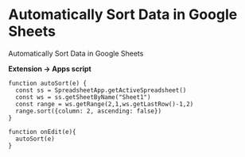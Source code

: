 # Automatically Sort Data in Google Sheets


Automatically Sort Data in Google Sheets

**Extension -> Apps script**

```
function autoSort(e) {
  const ss = SpreadsheetApp.getActiveSpreadsheet()
  const ws = ss.getSheetByName("Sheet1")
  const range = ws.getRange(2,1,ws.getLastRow()-1,2)
  range.sort({column: 2, ascending: false})
}

function onEdit(e){
  autoSort(e)
}
```





